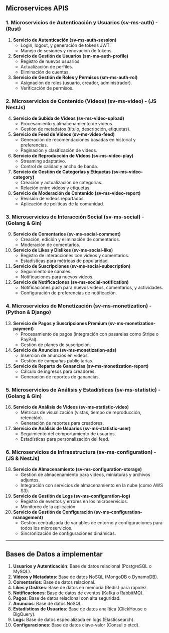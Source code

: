 ## Microservices APIS

### 1. Microservicios de Autenticación y Usuarios (sv-ms-auth) - (Rust)
1. **Servicio de Autenticación (sv-ms-auth-session)**
   - Login, logout, y generación de tokens JWT.
   - Manejo de sesiones y renovación de tokens.
2. **Servicio de Gestión de Usuarios (sm-ms-auth-profile)**
   - Registro de nuevos usuarios.
   - Actualización de perfiles.
   - Eliminación de cuentas.
3. **Servicio de Gestión de Roles y Permisos (sm-ms-auth-rol)**
   - Asignación de roles (usuario, creador, administrador).
   - Verificación de permisos.

### 2. Microservicios de Contenido (Videos) (sv-ms-video) - (JS  NestJs)
4. **Servicio de Subida de Videos (sv-ms-video-upload)**
   - Procesamiento y almacenamiento de videos.
   - Gestión de metadatos (título, descripción, etiquetas).
5. **Servicio de Feed de Videos (sv-ms-video-feed)**
   - Generación de recomendaciones basadas en historial y preferencias.
   - Paginación y clasificación de videos.
6. **Servicio de Reproducción de Videos (sv-ms-video-play)**
   - Streaming adaptativo.
   - Control de calidad y ancho de banda.
7. **Servicio de Gestión de Categorías y Etiquetas (sv-ms-video-category)**
   - Creación y actualización de categorías.
   - Relación entre videos y etiquetas.
8. **Servicio de Moderación de Contenido (sv-ms-video-report)**
   - Revisión de videos reportados.
   - Aplicación de políticas de la comunidad.

### 3. Microservicios de Interacción Social (sv-ms-social) - (Golang & Gin)
9. **Servicio de Comentarios (sv-ms-social-comment)**
   - Creación, edición y eliminación de comentarios.
   - Moderación de comentarios.
10. **Servicio de Likes y Dislikes (sv-ms-social-like)**
    - Registro de interacciones con videos y comentarios.
    - Estadísticas para métricas de popularidad.
11. **Servicio de Suscripciones (sv-ms-social-subscription)**
    - Seguimiento de canales.
    - Notificaciones para nuevos videos.
12. **Servicio de Notificaciones (sv-ms-social-notification)**
    - Notificaciones push para nuevos videos, comentarios, y actividades.
    - Configuración de preferencias de notificación.

### 4. Microservicios de Monetización (sv-ms-monetization) - (Python & Django)
13. **Servicio de Pagos y Suscripciones Premium (sv-ms-monetization-payment)**
    - Procesamiento de pagos (integración con pasarelas como Stripe o PayPal).
    - Gestión de planes de suscripción.
14. **Servicio de Anuncios (sv-ms-monetization-ads)**
    - Inserción de anuncios en videos.
    - Gestión de campañas publicitarias.
15. **Servicio de Reparto de Ganancias (sv-ms-monetization-report)**
    - Cálculo de ingresos para creadores.
    - Generación de reportes de ganancias.

### 5. Microservicios de Análisis y Estadísticas (sv-ms-statistic) - (Golang & Gin)
16. **Servicio de Análisis de Videos (sv-ms-statistic-video)**
    - Métricas de visualización (vistas, tiempo de reproducción, retención).
    - Generación de reportes para creadores.
17. **Servicio de Análisis de Usuarios (sv-ms-statistic-user)**
    - Seguimiento del comportamiento de usuarios.
    - Estadísticas para personalización del feed.

### 6. Microservicios de Infraestructura (sv-ms-configuration) - (JS & NestJs)
18. **Servicio de Almacenamiento (sv-ms-configuration-storage)**
    - Gestión de almacenamiento para videos, miniaturas y archivos adjuntos.
    - Integración con servicios de almacenamiento en la nube (como AWS S3).
19. **Servicio de Gestión de Logs (sv-ms-configuration-log)**
    - Registro de eventos y errores en los microservicios.
    - Monitoreo de la aplicación.
20. **Servicio de Gestión de Configuración (sv-ms-configuration-management)**
    - Gestión centralizada de variables de entorno y configuraciones para todos los microservicios.
    - Sincronización de configuraciones dinámicas.

---

## Bases de Datos a implementar
1. **Usuarios y Autenticación**: Base de datos relacional (PostgreSQL o MySQL).
2. **Videos y Metadatos**: Base de datos NoSQL (MongoDB o DynamoDB).
3. **Comentarios**: Base de datos relacional.
4. **Likes y Dislikes**: Base de datos en memoria (Redis) para rapidez.
5. **Notificaciones**: Base de datos de eventos (Kafka o RabbitMQ).
6. **Pagos**: Base de datos relacional con alta seguridad.
7. **Anuncios**: Base de datos NoSQL.
8. **Estadísticas de Usuarios**: Base de datos analítica (ClickHouse o BigQuery).
9. **Logs**: Base de datos especializada en logs (Elasticsearch).
10. **Configuraciones**: Base de datos clave-valor (Consul o etcd).